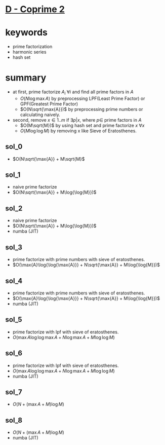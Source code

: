 # [D - Coprime 2](https://atcoder.jp/contests/abc215/tasks/abc215_d)




# keywords 
- prime factorization
- harmonic series
- hash set



# summary
- at first, prime factorize $A_i\ \forall{i}$ and find all prime factors in $A$
  - $O(N\log{\max{A}})$ by preprocessing LPF(Least Prime Factor) or GPF(Greatest Prime Factor)
  - $O(N\sqrt{\max{A}})$ by preprocessing prime numbers or calculating naively.
- second, remove $x \in {1..m}$ if $\exists{p} | x$, where $p \in$ prime factors in $A$
  - $O(M\sqrt{M})$ by using hash set and prime factorize $x\ \forall{x}$
  - $O(M\log{\log{M}})$ by removing x like Sieve of Eratosthenes.



## sol_0 
- $O(N\sqrt{\max{A}} + M\sqrt{M}$



## sol_1
- naive prime factorize
- $O(N\sqrt{\max{A}} + M\log{\log{M}})$



## sol_2
- naive prime factorize
- $O(N\sqrt{\max{A}} + M\log{\log{M}})$
- numba (JIT)


## sol_3
- prime factorize with prime numbers with sieve of eratosthenes.
- $O(\max{A}\log{\log{\max{A}}} + N\sqrt{\max{A}} + M\log{\log{M}})$



## sol_4
- prime factorize with prime numbers with sieve of eratosthenes.
- $O(\max{A}\log{\log{\max{A}}} + N\sqrt{\max{A}} + M\log{\log{M}})$
- numba (JIT)



## sol_5
- prime factorize with lpf with sieve of eratosthenes.
- $O(\max{A}\log{\log{\max{A}}} + N\log{\max{A}} + M\log{\log{M}})$


## sol_6
- prime factorize with lpf with sieve of eratosthenes.
- $O(\max{A}\log{\log{\max{A}}} + N\log{\max{A}} + M\log{\log{M}})$
- numba (JIT)



## sol_7
- $O(N + (\max{A} + M)\log{M})$



## sol_8
- $O(N + (\max{A} + M)\log{M})$
- numba (JIT)